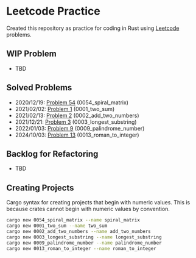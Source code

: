 # Leetcode Practice
Created this repository as practice for coding in Rust using [Leetcode](https://leetcode.com/problemset/all/) problems.

## WIP Problem
* TBD

## Solved Problems
* 2020/12/19: [Problem 54](https://leetcode.com/problems/spiral-matrix/) (0054_spiral_matrix)
* 2021/02/02: [Problem 1](https://leetcode.com/problems/two-sum/) (0001_two_sum)
* 2021/02/13: [Problem 2](https://leetcode.com/problems/add-two-numbers/) (0002_add_two_numbers)
* 2021/12/21: [Problem 3](https://leetcode.com/problems/longest-substring-without-repeating-characters/) (0003_longest_substring)
* 2022/01/03: [Problem 9](https://leetcode.com/problems/palindrome-number/) (0009_palindrome_number)
* 2024/10/03: [Problem 13](https://leetcode.com/problems/roman-to-integer/) (0013_roman_to_integer)

## Backlog for Refactoring
* TBD

## Creating Projects
Cargo syntax for creating projects that begin with numeric values. This is because crates cannot begin with numeric values by convention.

```bash
cargo new 0054_spiral_matrix --name spiral_matrix
cargo new 0001_two_sum --name two_sum
cargo new 0002_add_two_numbers --name add_two_numbers
cargo new 0003_longest_substring --name longest_substring
cargo new 0009_palindrome_number --name palindrome_number
cargo new 0013_roman_to_integer --name roman_to_integer
```
